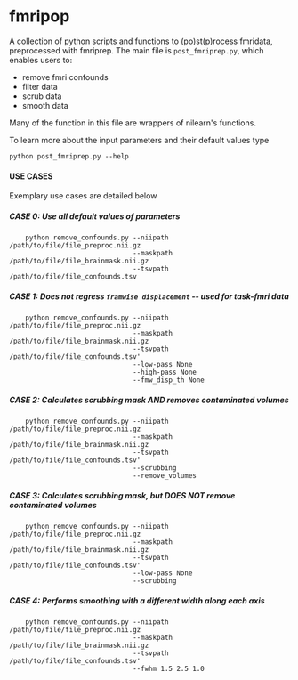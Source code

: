 # fmripop
A collection of python scripts and functions to (po)st(p)rocess fmridata, preprocessed with fmriprep. 
The main file is `post_fmriprep.py`, which enables users to:

+ remove fmri confounds
+ filter data
+ scrub data
+ smooth data

Many of the function in this file are wrappers of nilearn's functions.


To learn more about the input parameters and their default values type


```
python post_fmriprep.py --help
```



#### USE CASES

Exemplary use cases are detailed below

##### CASE 0: Use all default values of parameters

```
    python remove_confounds.py --niipath /path/to/file/file_preproc.nii.gz
                               --maskpath /path/to/file/file_brainmask.nii.gz
                               --tsvpath /path/to/file/file_confounds.tsv
```

##### CASE 1: Does not regress `framwise displacement` -- used for task-fmri data

```
    python remove_confounds.py --niipath /path/to/file/file_preproc.nii.gz
                               --maskpath /path/to/file/file_brainmask.nii.gz
                               --tsvpath /path/to/file/file_confounds.tsv'
                               --low-pass None 
                               --high-pass None 
                               --fmw_disp_th None
```

##### CASE 2: Calculates scrubbing mask AND removes contaminated volumes

```
    python remove_confounds.py --niipath /path/to/file/file_preproc.nii.gz
                               --maskpath /path/to/file/file_brainmask.nii.gz
                               --tsvpath /path/to/file/file_confounds.tsv'
                               --scrubbing
                               --remove_volumes
```

##### CASE 3: Calculates scrubbing mask, but DOES NOT remove contaminated volumes

```
    python remove_confounds.py --niipath /path/to/file/file_preproc.nii.gz
                               --maskpath /path/to/file/file_brainmask.nii.gz
                               --tsvpath /path/to/file/file_confounds.tsv'
                               --low-pass None 
                               --scrubbing
```

##### CASE 4: Performs smoothing with a different width along each axis 

```
    python remove_confounds.py --niipath /path/to/file/file_preproc.nii.gz
                               --maskpath /path/to/file/file_brainmask.nii.gz
                               --tsvpath /path/to/file/file_confounds.tsv'
                               --fwhm 1.5 2.5 1.0
```
